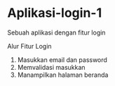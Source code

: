 # Aplikasi-login-1
Sebuah aplikasi dengan fitur login

Alur Fitur Login
1. Masukkan email dan password
2. Memvalidasi masukkan
3. Manampilkan halaman beranda
